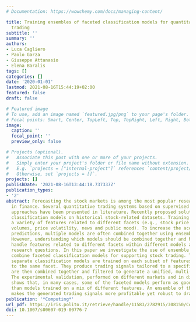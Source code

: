 ```yaml
---
# Documentation: https://wowchemy.com/docs/managing-content/

title: Training ensembles of faceted classification models for quantitative stock
  trading
subtitle: ''
summary: ''
authors:
- Luca Cagliero
- Paolo Garza
- Giuseppe Attanasio
- Elena Baralis
tags: []
categories: []
date: '2020-01-01'
lastmod: 2021-08-16T15:44:19+02:00
featured: false
draft: false

# Featured image
# To use, add an image named `featured.jpg/png` to your page's folder.
# Focal points: Smart, Center, TopLeft, Top, TopRight, Left, Right, BottomLeft, Bottom, BottomRight.
image:
  caption: ''
  focal_point: ''
  preview_only: false

# Projects (optional).
#   Associate this post with one or more of your projects.
#   Simply enter your project's folder or file name without extension.
#   E.g. `projects = ["internal-project"]` references `content/project/deep-learning/index.md`.
#   Otherwise, set `projects = []`.
projects: []
publishDate: '2021-08-16T13:44:18.737337Z'
publication_types:
- '2'
abstract: Forecasting the stock markets is among the most popular research challenges
  in finance. Several quantitative trading systems based on supervised machine learning
  approaches have been presented in literature. Recently proposed solutions train
  classification models on historical stock-related datasets. Training data include
  a variety of features related to different facets (e.g., stock price trends, exchange
  volumes, price volatility, news and public mood). To increase the accuracy of the
  predictions, multiple models are often combined together using ensemble methods.
  However, understanding which models should be combined together and how to effectively
  handle features related to different facets within different models are still open
  research questions. In this paper we investigate the use of ensemble methods to
  combine faceted classification models for supporting stock trading. To this aim,
  separate classification models are trained on each subset of features belonging
  to the same facet. They produce trading signals tailored to a specific facet. Signals
  are then combined together and filtered to generate a unified, multi-faceted recommendation.
  The experimental validation, performed on different markets and in different conditions,
  shows that, in many cases, some of the faceted models perform as good as or better
  than models trained on a mix of different features. An ensemble of the faceted recommendations
  makes the generated trading signals more profitable yet robust to draw-down periods.
publication: '*Computing*'
url_pdf: https://iris.polito.it/retrieve/handle/11583/2782915/308150/Computing_PostPrint.pdf
doi: 10.1007/s00607-019-00776-7
---
```

